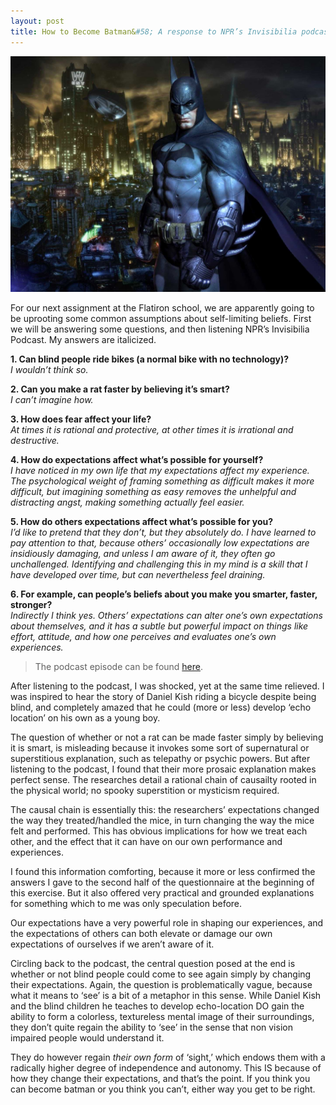 ```yaml
---
layout: post
title: How to Become Batman&#58; A response to NPR’s Invisibilia podcast
---
```


![Alt batman](/../img/Arkhamcity-Batman-Gotham.jpg)


For our next assignment at the Flatiron school, we are apparently going to be uprooting some common assumptions about self-limiting beliefs. First we will be answering some questions, and then listening NPR’s Invisibilia Podcast. My answers are italicized.

**1. Can blind people ride bikes (a normal bike with no technology)?**
  <br>*I wouldn’t think so.*

**2. Can you make a rat faster by believing it’s smart?**
  <br>*I can’t imagine how.*

**3. How does fear affect your life?**
  <br>*At times it is rational and protective, at other times it is irrational and destructive.*

**4. How do expectations affect what’s possible for yourself?**
  <br>*I have noticed in my own life that my expectations affect my experience. The psychological weight of framing something as difficult makes it more difficult, but imagining something as easy removes the unhelpful and distracting angst, making something actually feel easier.*

**5. How do others expectations affect what’s possible for you?**
  <br>*I’d like to pretend that they don’t, but they absolutely do. I have learned to pay attention to that, because others’ occasionally low expectations are insidiously damaging, and unless I am aware of it, they often go unchallenged. Identifying and challenging this in my mind is a skill that I have developed over time, but can nevertheless feel draining.*

**6. For example, can people’s beliefs about you make you smarter, faster, stronger?**
  <br>*Indirectly I think yes. Others’ expectations can alter one’s own expectations about themselves, and it has a subtle but powerful impact on things like effort, attitude, and how one perceives and evaluates one’s own experiences.*

>The podcast episode can be found [here](http://www.npr.org/player/v2/mediaPlayer.html?action=1&t=3&islist=true&id=64&d=01-23-2015).

After listening to the podcast, I was shocked, yet at the same time relieved. I was inspired to hear the story of Daniel Kish riding a bicycle despite being blind, and completely amazed that he could (more or less) develop ‘echo location’ on his own as a young boy.

The question of whether or not a rat can be made faster simply by believing it is smart, is misleading because it invokes some sort of supernatural or superstitious explanation, such as telepathy or psychic powers. But after listening to the podcast, I found that their more prosaic explanation makes perfect sense. The researches detail a rational chain of causailty rooted in the physical world; no spooky superstition or mysticism required.

The causal chain is essentially this: the researchers’ expectations changed the way they treated/handled the mice, in turn changing the way the mice felt and performed. This has obvious implications for how we treat each other, and the effect that it can have on our own performance and experiences.

I found this information comforting, because it more or less confirmed the answers I gave to the second half of the questionnaire at the beginning of this exercise. But it also offered very practical and grounded explanations for something which to me was only speculation before.

Our expectations have a very powerful role in shaping our experiences, and the expectations of others can both elevate or damage our own expectations of ourselves if we aren’t aware of it.

Circling back to the podcast, the central question posed at the end is whether or not blind people could come to see again simply by changing their expectations. Again, the question is problematically vague, because what it means to ‘see’ is a bit of a metaphor in this sense. While Daniel Kish and the blind children he teaches to develop echo-location DO gain the ability to form a colorless, textureless mental image of their surroundings, they don’t quite regain the ability to ‘see’ in the sense that non vision impaired people would understand it.

They do however regain *their own form* of ‘sight,’ which endows them with a radically higher degree of independence and autonomy. This IS because of how they change their expectations, and that’s the point. If you think you can become batman or you think you can’t, either way you get to be right.